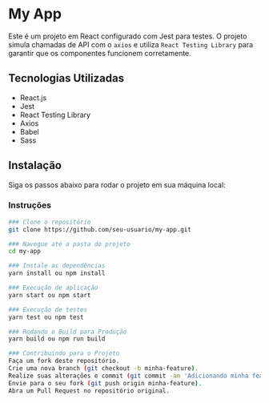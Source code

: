 # My App

Este é um projeto em React configurado com Jest para testes. O projeto simula chamadas de API com o `axios` e utiliza `React Testing Library` para garantir que os componentes funcionem corretamente.

## Tecnologias Utilizadas

- React.js
- Jest
- React Testing Library
- Axios
- Babel
- Sass

## Instalação

Siga os passos abaixo para rodar o projeto em sua máquina local:

### Instruções

```bash
### Clone o repositório
git clone https://github.com/seu-usuario/my-app.git

### Navegue até a pasta do projeto
cd my-app

### Instale as dependências
yarn install ou npm install

### Execução de aplicação
yarn start ou npm start

### Execução de testes
yarn test ou npm test

### Rodando o Build para Produção
yarn build ou npm run build

### Contribuindo para o Projeto
Faça um fork deste repositório.
Crie uma nova branch (git checkout -b minha-feature).
Realize suas alterações e commit (git commit -am 'Adicionando minha feature').
Envie para o seu fork (git push origin minha-feature).
Abra um Pull Request no repositório original.

